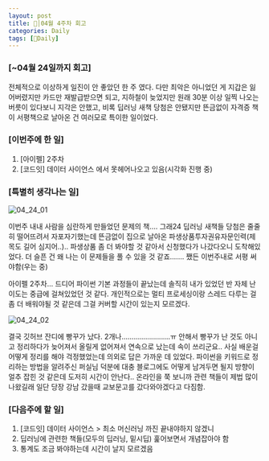 ```yaml
---
layout: post
title: 🦄│04월 4주차 회고
categories: Daily
tags: [🦄Daily]
---
```


### [~04월 24일까지 회고]
전체적으로 이상하게 일진이 안 좋았던 한 주 였다. 다만 최악은 아니었던 게 지갑은 잃어버렸지만 카드만 재발급받으면 되고, 지하철이 늦었지만 원래 30분 이상 일찍 나오는 버릇이 있다보니 지각은 안했고, 비록 딥러닝 새책 당첨은 안됐지만 뜬금없이 자격증 책이 서평책으로 날아온 건 여러모로 특이한 일이었다.

### [이번주에 한 일]
1. [아이펠] 2주차
2. [코드잇] 데이터 사이언스 에서 못헤어나오고 있음(시각화 진행 중)


### [특별히 생각나는 일]

![04_24_01](https://user-images.githubusercontent.com/100528803/164983594-cec22231-c28b-4b9b-beeb-d3659e471023.png)

이번주 내내 사람을 심란하게 만들었던 문제의 책.... 그래24 딥러닝 새책들 당첨은 줄줄히 떨어뜨려서 자포자기했는데 뜬금없이 집으로 날아온 파생상품투자권유자문인력(제목도 길어 심지어..).. 파생상품 좀 더 봐야할 것 같아서 신청했다가 나갔다오니 도착해있었다. 더 슬픈 건 왜 나는 이 문제들을 풀 수 있을 것 같죠....... 쨌든 이번주내로 서평 써야함(우는 중)

아이펠 2주차... 드디어 파이썬 기본 과정들이 끝났는데 솔직히 내가 있었던 반 자체 난이도는 중급에 걸쳐있었던 것 같다. 개인적으로는 멀티 프로세싱이랑 스레드 다루는 걸 좀 더 배워야될 것 같은데 그걸 커버할 시간이 있는지 모르겠다.

![04_24_02](https://user-images.githubusercontent.com/100528803/164983588-2b9b70b9-0838-4e7c-bc0a-bf7fad1db351.png)

결국 깃허브 잔디에 빵꾸가 났다. 2개나........................ㅠ
안해서 빵꾸가 난 것도 아니고 정리하다가 늦어져서 올릴게 없어져서 연속으로 났는데 속이 쓰리군요.. 사실 배운걸 어떻게 정리를 해야 걱정했었는데 의외로 답은 가까운 데 있었다. 파이썬을 키워드로 정리하는 방법을 알려주신 퍼실님 덕분에 대충 블로그에도 어떻게 남겨두면 될지 방향이 얼추 잡힌 것 같은데 도저히 시간이 안난다.. 온라인을 쭉 보니까 관련 책들이 제법 많이 나왔길래 일단 당장 강남 갔을때 교보문고를 갔다와야겠다고 다짐함.


### [다음주에 할 일]
1. [코드잇] 데이터 사이언스 > 최소 머신러닝 까진 끝내야하지 않겠니
2. 딥러닝에 관련한 책들(모두의 딥러닝, 밑시딥) 훑어보면서 개념잡아야 함
3. 통계도 조금 봐야하는데 시간이 날지 모르겠음
